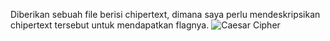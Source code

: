 Diberikan sebuah file berisi chipertext, dimana saya perlu mendeskripsikan chipertext tersebut untuk mendapatkan flagnya.
![Caesar Cipher](./caesar%20chiper/caesar%20chiper.png)

